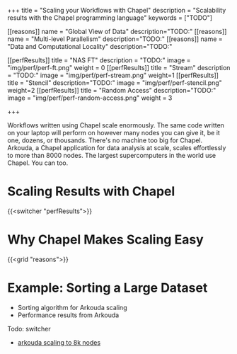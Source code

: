 +++
title = "Scaling your Workflows with Chapel"
description = "Scalability results with the Chapel programming language"
keywords = ["TODO"]

[[reasons]]
  name = "Global View of Data"
  description="TODO:"
[[reasons]]
  name = "Multi-level Parallelism"
  description="TODO:"
[[reasons]]
  name = "Data and Computational Locality"
  description="TODO:"

[[perfResults]]
  title = "NAS FT"
  description = "TODO:"
  image = "img/perf/perf-ft.png"
  weight = 0
[[perfResults]]
  title = "Stream"
  description = "TODO:"
  image = "img/perf/perf-stream.png"
  weight=1
[[perfResults]]
  title = "Stencil"
  description="TODO:"
  image = "img/perf/perf-stencil.png"
  weight=2
[[perfResults]]
  title = "Random Access"
  description="TODO:"
  image = "img/perf/perf-random-access.png"
  weight = 3

+++

Workflows written using Chapel scale enormously. The same code written on your laptop will perform on however many nodes you can give it, be it one, dozens, or thousands. There's no machine too big for Chapel. Arkouda, a Chapel application for data analysis at scale, scales effortlessly to more than 8000 nodes. The largest supercomputers in the world use Chapel. You can too. 

# Scaling Results with Chapel

{{<switcher "perfResults">}}

# Why Chapel Makes Scaling Easy

{{<grid "reasons">}}

# Example: Sorting a Large Dataset

- Sorting algorithm for Arkouda scaling
- Performance results from Arkouda


Todo: switcher
- [arkouda scaling to 8k nodes](https://chapel-lang.org/blog/posts/announcing-chapel-2.0/)